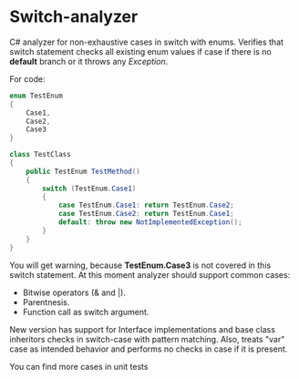 # Switch-analyzer
C# analyzer for non-exhaustive cases in switch with enums.
Verifies that switch statement checks all existing enum values if case if there is no **default** branch or it throws any *Exception*.

For code:
```C#
enum TestEnum
{
    Case1,
    Case2,
    Case3
}

class TestClass
{
    public TestEnum TestMethod()
    {
        switch (TestEnum.Case1)
        {
            case TestEnum.Case1: return TestEnum.Case2;
            case TestEnum.Case2: return TestEnum.Case1;
            default: throw new NotImplementedException();
        }
    }
}
```
    
You will get warning, because **TestEnum.Case3** is not covered in this switch statement.
At this moment analyzer should support common cases:
* Bitwise operators (& and |).
* Parentnesis.
* Function call as switch argument.

New version has support for Interface implementations and base class inheritors checks in switch-case with pattern matching. 
Also, treats "var" case as intended behavior and performs no checks in case if it is present.

You can find more cases in unit tests